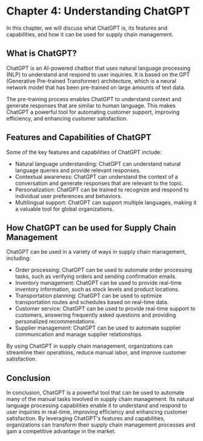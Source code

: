 Chapter 4: Understanding ChatGPT
================================

In this chapter, we will discuss what ChatGPT is, its features and capabilities, and how it can be used for supply chain management.

What is ChatGPT?
----------------

ChatGPT is an AI-powered chatbot that uses natural language processing (NLP) to understand and respond to user inquiries. It is based on the GPT (Generative Pre-trained Transformer) architecture, which is a neural network model that has been pre-trained on large amounts of text data.

The pre-training process enables ChatGPT to understand context and generate responses that are similar to human language. This makes ChatGPT a powerful tool for automating customer support, improving efficiency, and enhancing customer satisfaction.

Features and Capabilities of ChatGPT
------------------------------------

Some of the key features and capabilities of ChatGPT include:

* Natural language understanding: ChatGPT can understand natural language queries and provide relevant responses.
* Contextual awareness: ChatGPT can understand the context of a conversation and generate responses that are relevant to the topic.
* Personalization: ChatGPT can be trained to recognize and respond to individual user preferences and behaviors.
* Multilingual support: ChatGPT can support multiple languages, making it a valuable tool for global organizations.

How ChatGPT can be used for Supply Chain Management
---------------------------------------------------

ChatGPT can be used in a variety of ways in supply chain management, including:

* Order processing: ChatGPT can be used to automate order processing tasks, such as verifying orders and sending confirmation emails.
* Inventory management: ChatGPT can be used to provide real-time inventory information, such as stock levels and product locations.
* Transportation planning: ChatGPT can be used to optimize transportation routes and schedules based on real-time data.
* Customer service: ChatGPT can be used to provide real-time support to customers, answering frequently asked questions and providing personalized recommendations.
* Supplier management: ChatGPT can be used to automate supplier communication and manage supplier relationships.

By using ChatGPT in supply chain management, organizations can streamline their operations, reduce manual labor, and improve customer satisfaction.

Conclusion
----------

In conclusion, ChatGPT is a powerful tool that can be used to automate many of the manual tasks involved in supply chain management. Its natural language processing capabilities enable it to understand and respond to user inquiries in real-time, improving efficiency and enhancing customer satisfaction. By leveraging ChatGPT's features and capabilities, organizations can transform their supply chain management processes and gain a competitive advantage in the market.
